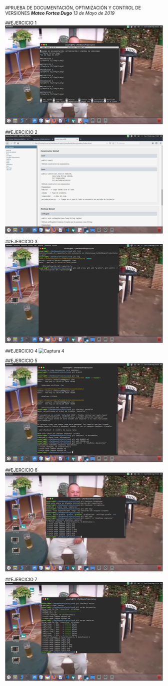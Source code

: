 #PRUEBA DE DOCUMENTACIÓN, OPTIMIZACIÓN Y CONTROL DE VERSIONES
***Mateo Fortea Dugo***
*13 de Mayo de 2019*

##EJERCICIO 1
![Captura 1](/img/1.png)

##EJERCICIO 2
![Captura 2](/img/2.png)

##EJERCICIO 3
![Captura 3](/img/3.png)

##EJERCICIO 4
![Captura 4](/img/4.png)

##EJERCICIO 5
![Captura 5](/img/5.png)

##EJERCICIO 6
![Captura 6](/img/6.png)

##EJERCICIO 7
![Captura 7](/img/7.png)
